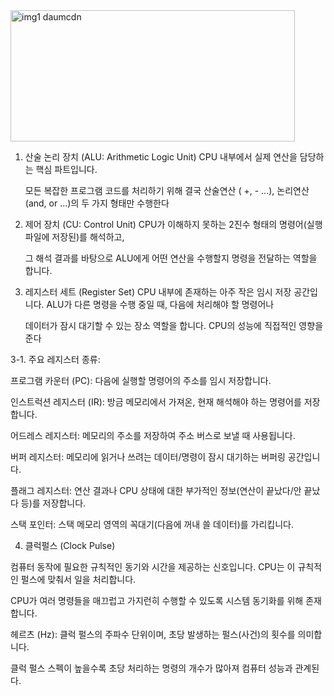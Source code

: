<img width="455" height="210" alt="img1 daumcdn" src="https://github.com/user-attachments/assets/464476b1-44b0-4f2d-9312-bee450752d8a" />


1. 산술 논리 장치 (ALU: Arithmetic Logic Unit)
    CPU 내부에서 실제 연산을 담당하는 핵심 파트입니다.

    모든 복잡한 프로그램 코드를 처리하기 위해 결국 산술연산 ( +, - ...), 논리연산 (and, or ...)의 두 가지 형태만 수행한다

2. 제어 장치 (CU: Control Unit)
    CPU가 이해하지 못하는 2진수 형태의 명령어(실행 파일에 저장된)를 해석하고,

    그 해석 결과를 바탕으로 ALU에게 어떤 연산을 수행할지 명령을 전달하는 역할을 합니다.
 

3. 레지스터 세트 (Register Set)
    CPU 내부에 존재하는 아주 작은 임시 저장 공간입니다. ALU가 다른 명령을 수행 중일 때, 다음에 처리해야 할 명령어나

     데이터가 잠시 대기할 수 있는 장소 역할을 합니다. CPU의 성능에 직접적인 영향을 준다

3-1. 주요 레지스터 종류:

  프로그램 카운터 (PC): 다음에 실행할 명령어의 주소를 임시 저장합니다.
  
  인스트럭션 레지스터 (IR): 방금 메모리에서 가져온, 현재 해석해야 하는 명령어를 저장합니다.
  
  어드레스 레지스터: 메모리의 주소를 저장하여 주소 버스로 보낼 때 사용됩니다.
  
  버퍼 레지스터: 메모리에 읽거나 쓰려는 데이터/명령이 잠시 대기하는 버퍼링 공간입니다.
  
  플래그 레지스터: 연산 결과나 CPU 상태에 대한 부가적인 정보(연산이 끝났다/안 끝났다 등)를 저장합니다.
  
  스택 포인터: 스택 메모리 영역의 꼭대기(다음에 꺼내 쓸 데이터)를 가리킵니다.

4. 클럭펄스 (Clock Pulse)
 
  컴퓨터 동작에 필요한 규칙적인 동기와 시간을 제공하는 신호입니다. CPU는 이 규칙적인 펄스에 맞춰서 일을 처리합니다.

  CPU가 여러 명령들을 매끄럽고 가지런히 수행할 수 있도록 시스템 동기화를 위해 존재합니다.

  헤르츠 (Hz): 클럭 펄스의 주파수 단위이며, 초당 발생하는 펄스(사건)의 횟수를 의미합니다. 
  
  클럭 펄스 스펙이 높을수록 초당 처리하는 명령의 개수가 많아져 컴퓨터 성능과 관계된다.
 
